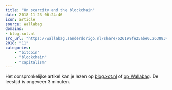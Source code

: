 ```yaml
---
title: "On scarcity and the blockchain"
date: 2018-11-23 06:24:46
icon: article
source: Wallabag
domains:
- blog.xot.nl
src_url: "https://wallabag.sanderdorigo.nl/share/626199fe25abe0.26388342"
2018: "11"
categories:
    - "bitcoin"
    - "blockchain"
    - "capitalism"
---
```

Het oorspronkelijke artikel kan je lezen op [blog.xot.nl](https://blog.xot.nl/2018/10/25/on-scarcity-and-the-blockchain/) of [op Wallabag](https://wallabag.sanderdorigo.nl/share/626199fe25abe0.26388342). De leestijd is ongeveer 3 minuten.